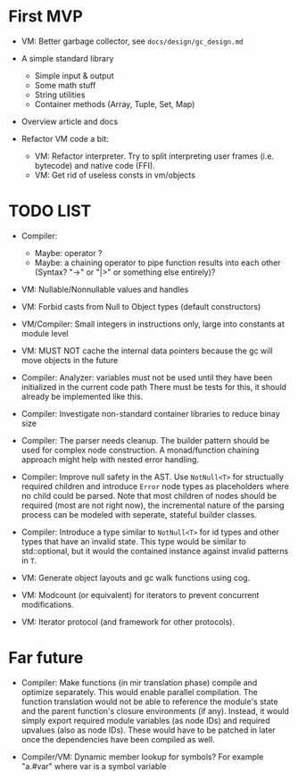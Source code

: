# First MVP

-   VM: Better garbage collector, see `docs/design/gc_design.md`

-   A simple standard library

    -   Simple input & output
    -   Some math stuff
    -   String utilities
    -   Container methods (Array, Tuple, Set, Map)

-   Overview article and docs

-   Refactor VM code a bit:

    -   VM: Refactor interpreter. Try to split interpreting user frames (i.e. bytecode) and native code (FFI).
    -   VM: Get rid of useless consts in vm/objects

# TODO LIST

-   Compiler:
    -   Maybe: operator ?
    -   Maybe: a chaining operator to pipe function results into each other (Syntax? "->" or "|>" or something else entirely)?

-   VM: Nullable/Nonnullable values and handles

-   VM: Forbid casts from Null to Object types (default constructors)

-   VM/Compiler: Small integers in instructions only, large into constants at module level

-   VM: MUST NOT cache the internal data pointers because the gc will move objects in the future

-   Compiler: Analyzer: variables must not be used until they have been initialized in the current code path
    There must be tests for this, it should already be implemented like this.

-   Compiler: Investigate non-standard container libraries to reduce binay size

-   Compiler: The parser needs cleanup. The builder pattern should be used for complex node construction. A monad/function chaining
    approach might help with nested error handling.

-   Compiler: Improve null safety in the AST. Use `NotNull<T>` for structually required children and introduce `Error` node types
    as placeholders where no child could be parsed. Note that most children of nodes should be required (most are not right now), the
    incremental nature of the parsing process can be modeled with seperate, stateful builder classes.

-   Compiler: Introduce a type similar to `NotNull<T>` for id types and other types that have an invalid state. This type would be 
    similar to std::optional<T>, but it would the contained instance against invalid patterns in `T`.

-   VM: Generate object layouts and gc walk functions using cog.

-   VM: Modcount (or equivalent) for iterators to prevent concurrent modifications.

-   VM: Iterator protocol (and framework for other protocols).

# Far future

-   Compiler: Make functions (in mir translation phase) compile and optimize separately. This would enable parallel compilation.
    The function translation would not be able to reference the module's state and the parent function's closure environments (if any).
    Instead, it would simply export required module variables (as node IDs) and required upvalues (also as node IDs). These
    would have to be patched in later once the dependencies have been compiled as well.

-   Compiler/VM: Dynamic member lookup for symbols? For example "a.#var" where var is a symbol variable
